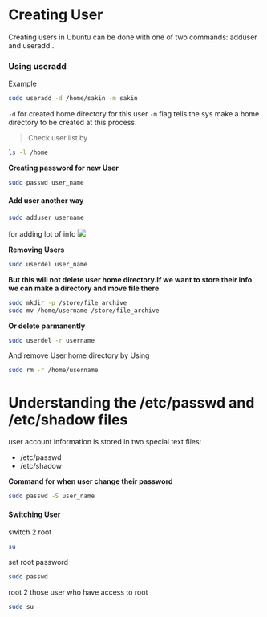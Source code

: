 # Creating User 

Creating users in Ubuntu can be done with one of two commands: adduser and
useradd .

### Using useradd
Example

```bash
sudo useradd -d /home/sakin -m sakin
```
`-d` for created home directory for this user
`-m` flag tells the sys make a home directory to be created at this process.

> Check user list by 

```bash
ls -l /home
```
**Creating password for new User**
```bash
sudo passwd user_name
```
#### Add user another way
```bash
sudo adduser username
```
for adding lot of info
![](/media/sium/2f4e3a09-7682-448e-9756-b56e2c7bfa24/virtual/ubuntu/user.png)

**Removing Users**
```bash
sudo userdel user_name
```
**But this will not delete user home directory.If we want to store their info we can 
make a directory and move file there**
```bash 
sudo mkdir -p /store/file_archive
sudo mv /home/username /store/file_archive
```
**Or delete parmanently**
```bash 
sudo userdel -r username
```
And remove User home directory by Using
```bash
sudo rm -r /home/username
```
# Understanding the /etc/passwd and /etc/shadow files

user account information is stored in two special text files:
* /etc/passwd
* /etc/shadow

**Command for when user change their password**
```bash
sudo passwd -S user_name
```
#### Switching User
switch 2 root
```bash
su
```
set root password
```bash
sudo passwd
```
root 2 those user who have access to root
```bash
sudo su -
```


